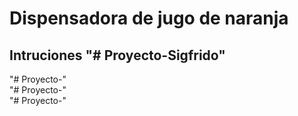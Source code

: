 # Dispensadora de jugo de naranja

## Intruciones "# Proyecto-Sigfrido" 
"# Proyecto-"  
"# Proyecto-"  
"# Proyecto-"  

